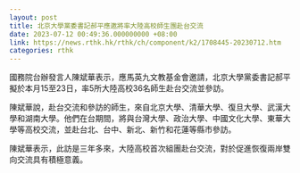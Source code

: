 ```yaml
---
layout: post
title: 北京大學黨委書記郝平應邀將率大陸高校師生團赴台交流
date: 2023-07-12 00:49:36.000000000 +08:00
link: https://news.rthk.hk/rthk/ch/component/k2/1708445-20230712.htm
categories: rthk
---
```


國務院台辦發言人陳斌華表示，應馬英九文教基金會邀請，北京大學黨委書記郝平擬於本月15至23日，率5所大陸高校36名師生赴台交流並參訪。

陳斌華說，赴台交流和參訪的師生，來自北京大學、清華大學、復旦大學、武漢大學和湖南大學。他們在台期間，將與台灣大學、政治大學、中國文化大學、東華大學等高校交流，並赴台北、台中、新北、新竹和花蓮等縣市參訪。

陳斌華表示，此訪是三年多來，大陸高校首次組團赴台交流，對於促進恢復兩岸雙向交流具有積極意義。
